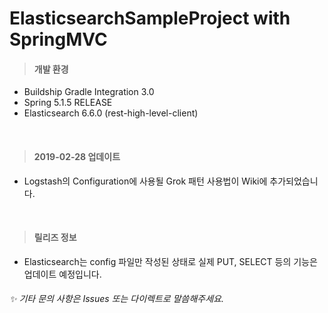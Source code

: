 # ElasticsearchSampleProject with SpringMVC 

> #### 개발 환경
* Buildship Gradle Integration 3.0
* Spring 5.1.5 RELEASE
* Elasticsearch 6.6.0 (rest-high-level-client)

<br/>

> #### 2019-02-28 업데이트
* Logstash의 Configuration에 사용될 Grok 패턴 사용법이 Wiki에 추가되었습니다.

<br/>

> #### 릴리즈 정보
* Elasticsearch는 config 파일만 작성된 상태로 실제 PUT, SELECT 등의 기능은 업데이트 예정입니다.

###### :sparkles: 기타 문의 사항은 Issues 또는 다이렉트로 말씀해주세요. 
